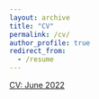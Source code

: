 ```yaml
---
layout: archive
title: "CV"
permalink: /cv/
author_profile: true
redirect_from:
  - /resume
---
```


[CV: June 2022](../files/CV_Fulin_Li_20220604.pdf)
